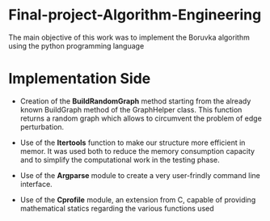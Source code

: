 # Final-project-Algorithm-Engineering

The main objective of this work was to implement the Boruvka algorithm using the python programming language

# Implementation Side 

- Creation of the **BuildRandomGraph** method starting from the already known BuildGraph method of the GraphHelper class.
  This function returns a random graph which allows to circumvent the problem of edge perturbation.

- Use of the **Itertools** function to make our structure more efficient in memor. It was used both to reduce the memory consumption capacity and to simplify the computational       work in the testing phase.

- Use of the **Argparse** module to create a very user-frindly command line interface.

- Use of the **Cprofile** module, an extension from C, capable of providing mathematical statics regarding the various functions used





